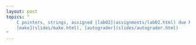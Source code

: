 ```yaml
---
layout: post
topics: "
    C pointers, strings, assigned [lab02](assignments/lab02.html) due Mon 2/7, 
    [make](slides/make.html), [autograder](slides/autograder.html)
"
---
```

